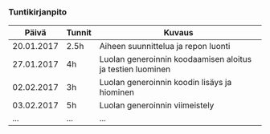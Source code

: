 ### Tuntikirjanpito
Päivä | Tunnit | Kuvaus
--------------- | ----- | ------
20.01.2017 | 2.5h | Aiheen suunnittelua ja repon luonti
27.01.2017 | 4h | Luolan generoinnin koodaamisen aloitus ja testien luominen
02.02.2017 | 3h | Luolan generoinnin koodin lisäys ja hiominen
03.02.2017 | 5h | Luolan generoinnin viimeistely
... | ... | ...
